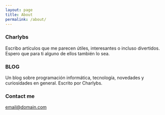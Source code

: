 ```yaml
---
layout: page
title: About
permalink: /about/
---
```


### Charlybs

Escribo artículos que me parecen útiles, interesantes o incluso divertidos. Espero que para ti alguno de ellos también lo sea.

### BLOG

Un blog sobre programación informática, tecnología, novedades y curiosidades en general. Escrito por Charlybs.

### Contact me

[email@domain.com](mailto:email@domain.com)
